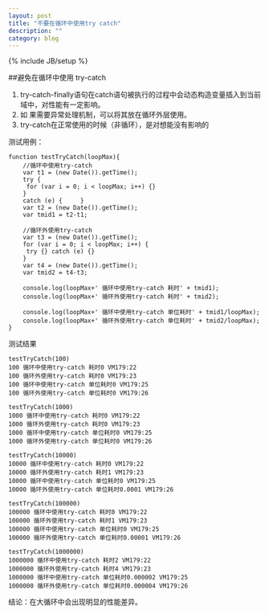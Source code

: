 ```yaml
---
layout: post
title: "不要在循环中使用try catch"
description: ""
category: blog
---
```

{% include JB/setup %}

##避免在循环中使用 try-catch

1. try-catch-finally语句在catch语句被执行的过程中会动态构造变量插入到当前域中，对性能有一定影响。 
2. 如 果需要异常处理机制，可以将其放在循环外层使用。
3. try-catch在正常使用的时候（非循环），是对想能没有影响的

测试用例：

	function testTryCatch(loopMax){
		//循环中使用try-catch
		var t1 = (new Date()).getTime();
		try {
		 for (var i = 0; i < loopMax; i++) {}
		} 
		catch (e) {		}
		var t2 = (new Date()).getTime();
		var tmid1 = t2-t1;

		//循环外使用try-catch
		var t3 = (new Date()).getTime();
		for (var i = 0; i < loopMax; i++) {
		 try {} catch (e) {}
		}
		var t4 = (new Date()).getTime();
		var tmid2 = t4-t3;

		console.log(loopMax+' 循环中使用try-catch 耗时' + tmid1);
		console.log(loopMax+' 循环外使用try-catch 耗时' + tmid2);

		console.log(loopMax+' 循环中使用try-catch 单位耗时' + tmid1/loopMax);
		console.log(loopMax+' 循环外使用try-catch 单位耗时' + tmid2/loopMax);
	}

测试结果 

	testTryCatch(100)
	100 循环中使用try-catch 耗时0 VM179:22
	100 循环外使用try-catch 耗时0 VM179:23
	100 循环中使用try-catch 单位耗时0 VM179:25
	100 循环外使用try-catch 单位耗时0 VM179:26

	testTryCatch(1000)
	1000 循环中使用try-catch 耗时0 VM179:22
	1000 循环外使用try-catch 耗时0 VM179:23
	1000 循环中使用try-catch 单位耗时0 VM179:25
	1000 循环外使用try-catch 单位耗时0 VM179:26

	testTryCatch(10000)
	10000 循环中使用try-catch 耗时0 VM179:22
	10000 循环外使用try-catch 耗时1 VM179:23
	10000 循环中使用try-catch 单位耗时0 VM179:25
	10000 循环外使用try-catch 单位耗时0.0001 VM179:26
	
	testTryCatch(100000)
	100000 循环中使用try-catch 耗时0 VM179:22
	100000 循环外使用try-catch 耗时1 VM179:23
	100000 循环中使用try-catch 单位耗时0 VM179:25
	100000 循环外使用try-catch 单位耗时0.00001 VM179:26

	testTryCatch(1000000)
	1000000 循环中使用try-catch 耗时2 VM179:22
	1000000 循环外使用try-catch 耗时4 VM179:23
	1000000 循环中使用try-catch 单位耗时0.000002 VM179:25
	1000000 循环外使用try-catch 单位耗时0.000004 VM179:26

结论：在大循环中会出现明显的性能差异。